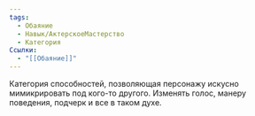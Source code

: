 ```yaml
---
tags:
  - Обаяние
  - Навык/АктерскоеМастерство
  - Категория
Ссылки:
  - "[[Обаяние]]"
---
```

Категория способностей, позволяющая персонажу искусно мимикрировать под кого-то другого. Изменять голос, манеру поведения, подчерк и все в таком духе. 